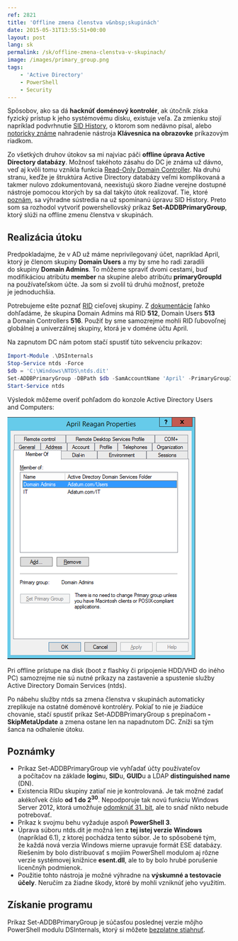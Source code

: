```yaml
---
ref: 2821
title: 'Offline zmena členstva v&nbsp;skupinách'
date: 2015-05-31T13:55:51+00:00
layout: post
lang: sk
permalink: /sk/offline-zmena-clenstva-v-skupinach/
image: /images/primary_group.png
tags:
    - 'Active Directory'
    - PowerShell
    - Security
---
```


Spôsobov, ako sa&nbsp;dá **hacknúť doménový kontrolér**, ak útočník získa fyzický prístup k&nbsp;jeho systémovému disku, existuje veľa. Za&nbsp;zmienku stojí napríklad podvrhnutie [SID History](/sk/offline-zmena-sid-history/), o&nbsp;ktorom som nedávno písal, alebo [notoricky známe](https://www.sevecek.com/Lists/Posts/Post.aspx?ID=213) nahradenie nástroja **Klávesnica na obrazovke** príkazovým riadkom.
<!--more-->
Zo všetkých druhov útokov sa mi najviac páči **offline úprava Active Directory databázy**. Možnosť takéhoto zásahu do DC je známa už dávno, veď aj kvôli tomu vznikla funkcia [Read-Only Domain Controller](https://learn.microsoft.com/en-us/previous-versions/windows/it-pro/windows-server-2008-R2-and-2008/cc732801(v=ws.10)). Na druhú stranu, keďže je štruktúra Active Directory databázy veľmi komplikovaná a takmer nulovo zdokumentovaná, neexistujú skoro žiadne verejne dostupné nástroje pomocou ktorých by sa dal takýto útok realizovať. Tie, ktoré [poznám](/sk/offline-zmena-sid-history/), sa výhradne sústredia na už spomínanú úpravu SID History. Preto som sa rozhodol vytvoriť powershellovský príkaz **Set-ADDBPrimaryGroup**, ktorý slúži na offline zmenu členstva v skupinách.

## Realizácia útoku

Predpokladajme, že&nbsp;v AD už&nbsp;máme neprivilegovaný účet, napríklad April, ktorý je&nbsp;členom skupiny **Domain Users** a&nbsp;my by&nbsp;sme ho&nbsp;radi zaradili do&nbsp;skupiny **Domain Admins**. To&nbsp;môžeme spraviť dvomi cestami, buď modifikáciou atribútu **member** na skupine alebo atribútu **primaryGroupId** na&nbsp;používateľskom účte. Ja som si&nbsp;zvolil tú druhú možnosť, pretože je&nbsp;jednoduchšia.

Potrebujeme ešte poznať [RID](https://learn.microsoft.com/en-us/windows/win32/secauthz/sid-components) cieľovej skupiny. Z&nbsp;[dokumentácie](https://learn.microsoft.com/en-US/windows-server/identity/ad-ds/manage/understand-security-identifiers#well-known-sids) ľahko dohľadáme, že&nbsp;skupina Domain Admins má RID **512**, Domain Users **513** a&nbsp;Domain Controllers **516**. Použiť by&nbsp;sme samozrejme mohli RID ľubovoľnej globálnej a&nbsp;univerzálnej skupiny, ktorá je&nbsp;v doméne účtu April.

Na&nbsp;zapnutom DC&nbsp;nám potom stačí spustiť túto&nbsp;sekvenciu príkazov:

```powershell
Import-Module .\DSInternals
Stop-Service ntds -Force
$db = 'C:\Windows\NTDS\ntds.dit'
Set-ADDBPrimaryGroup -DBPath $db -SamAccountName 'April' -PrimaryGroupId 512 -Verbose
Start-Service ntds
```

Výsledok môžeme overiť pohľadom do&nbsp;konzole Active Directory Users and&nbsp;Computers:

![primary_group](../../assets/images/primary_group.png)

Pri offline prístupe na&nbsp;disk (boot z&nbsp;flashky či&nbsp;pripojenie HDD/VHD do&nbsp;iného PC) samozrejme nie sú nutné príkazy na&nbsp;zastavenie a&nbsp;spustenie služby Active Directory Domain Services (ntds).

Po nábehu&nbsp;služby ntds sa&nbsp;zmena členstva v&nbsp;skupinách automaticky zreplikuje na&nbsp;ostatné doménové kontroléry. Pokiaľ to&nbsp;nie je&nbsp;žiadúce chovanie, stačí spustiť príkaz Set-ADDBPrimaryGroup s&nbsp;prepínačom **-SkipMetaUpdate** a&nbsp;zmena ostane len&nbsp;na napadnutom DC. Zníži sa&nbsp;tým šanca na&nbsp;odhalenie útoku.

## Poznámky

- Príkaz Set-ADDBPrimaryGroup vie vyhľadať účty používateľov a&nbsp;počítačov na&nbsp;základe **login**u, **SID**u, **GUID**u a&nbsp;LDAP **distinguished name** (DN).
- Existencia RIDu skupiny zatiaľ nie je&nbsp;kontrolovaná. Je&nbsp;tak možné zadať akékoľvek číslo **od&nbsp;1 do&nbsp;2<sup>30</sup>**. Nepodporuje tak novú funkciu Windows Server 2012, ktorá umožňuje [odomknúť 31. bit](https://learn.microsoft.com/en-us/windows-server/identity/ad-ds/manage/managing-rid-issuance), ale to snáď nikto nebude potrebovať.
- Príkaz k&nbsp;svojmu behu vyžaduje aspoň **PowerShell 3**.
- Úprava súboru ntds.dit je&nbsp;možná len **z tej istej verzie Windows** (napríklad 6.1), z&nbsp;ktorej pochádza tento súbor. Je&nbsp;to&nbsp;spôsobené tým, že&nbsp;každá nová verzia Windows mierne upravuje formát ESE databázy. Riešením by&nbsp;bolo distribuovať s&nbsp;mojiím PowerShell modulom aj&nbsp;rôzne verzie systémovej knižnice **esent.dll**, ale&nbsp;to&nbsp;by bolo hrubé porušenie licenčnýh podmienok.
- Použitie tohto nástroja je&nbsp;možné výhradne na **výskumné a testovacie účely**. Neručím za&nbsp;žiadne škody, ktoré by&nbsp;mohli vzniknúť jeho využitím.

## Získanie programu

Príkaz Set-ADDBPrimaryGroup je&nbsp;súčasťou poslednej verzie môjho PowerShell modulu DSInternals, ktorý si&nbsp;môžete [bezplatne stiahnuť](/sk/na-stiahnutie/).